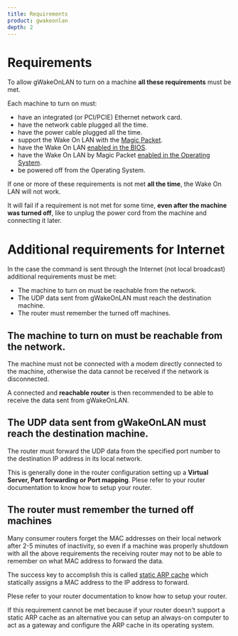 ```yaml
---
title: Requirements
product: gwakeonlan
depth: 2
---
```


# Requirements
To allow gWakeOnLAN to turn on a machine **all these requirements** must be met.

Each machine to turn on must:
* have an integrated (or PCI/PCIE) Ethernet network card.
* have the network cable plugged all the time.
* have the power cable plugged all the time.
* support the Wake On LAN with the [Magic Packet](http://en.wikipedia.org/wiki/Wake-on-LAN#Magic_packet).
* have the Wake On LAN [enabled in the BIOS](../bios).
* have the Wake On LAN by Magic Packet [enabled in the Operating System](../os).
* be powered off from the Operating System.

If one or more of these requirements is not met **all the time**, the Wake On LAN will not work.

It will fail if a requirement is not met for some time, **even after the machine was turned off**, like to unplug the power cord from the machine and connecting it later.

# Additional requirements for Internet
In the case the command is sent through the Internet (not local broadcast) additional requirements must be met:
* The machine to turn on must be reachable from the network.
* The UDP data sent from gWakeOnLAN must reach the destination machine.
* The router must remember the turned off machines.

## The machine to turn on must be reachable from the network.
The machine must not be connected with a modem directly connected to the machine, otherwise the data cannot be received if the network is disconnected.

A connected and **reachable router** is then recommended to be able to receive the data sent from gWakeOnLAN.

## The UDP data sent from gWakeOnLAN must reach the destination machine.
The router must forward the UDP data from the specified port number to the destination IP address in its local network.

This is generally done in the router configuration setting up a **Virtual Server, Port forwarding or Port mapping**. Plese refer to your router documentation to know how to setup your router.

## The router must remember the turned off machines
Many consumer routers forget the MAC addresses on their local network after 2-5 minutes of inactivity, so even if a machine was properly shutdown with all the above requirements the receiving router may not to be able to remember on what MAC address to forward the data.

The success key to accomplish this is called [static ARP cache](http://en.wikipedia.org/wiki/Address_Resolution_Protocol) which statically assigns a MAC address to the IP address to forward.

Plese refer to your router documentation to know how to setup your router.

If this requirement cannot be met because if your router doesn't support a static ARP cache as an alternative you can setup an always-on computer to act as a gateway and configure the ARP cache in its operating system.